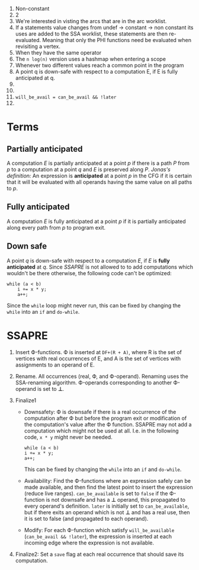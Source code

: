 1.  Non-constant
2.  2
3.  We're interested in visting the arcs that are in the arc worklist.
4.  If a statements value changes from undef -> constant -> non constant
    its uses are added to the SSA worklist, these statements are then
    re-evaluated. Meaning that only the PHI functions need be evaluated when
    revisiting a vertex.
5.  When they have the same operator
6.  The `n log(n)` version uses a hashmap when entering a scope
7.  Whenever two different values reach a common point in the program
8.  A point q is down-safe with respect to a computation E, if E is fully
    anticipated at q.
9.  
10. 
11. `will_be_avail = can_be_avail && !later`
12. 

Terms
=====

## Partially anticipated ##
A computation *E* is partially anticipated at a point *p* if there is a path *P* from
*p* to a computation at a point *q* and *E* is preserved along *P*.
*Jonas's definition:* An expression is **anticipated** at a point *p* in the CFG if
it is certain that it will be evaluated with all operands having the same
value on all paths to *p*.

## Fully anticipated ##
A computation *E* is fully anticipated at a point *p* if it is partially anticipated
along every path from *p* to program exit.

## Down safe ##
A point *q* is down-safe with respect to a computation *E*, if *E* is **fully**
**anticipated** at *q*. Since *SSAPRE* is not allowed to to add computations which
wouldn't be there otherwise, the following code can't be optimized:
```
while (a < b)
    i += x * y;
    a++;
```
Since the `while` loop might never run, this can be fixed by changing the
`while` into an `if` and `do-while`.

SSAPRE
======

1.  Insert Ф-functions. Ф is inserted at `DF+(R + A)`, where
    R is the set of vertices with real occurrences of E, and A is the set of
    vertices with assignments to an operand of E.
2.  Rename. All occurrences (real, Ф, and Ф-operand). Renaming uses the
    SSA-renaming algorithm. Ф-operands corresponding to another Ф-operand
    is set to **⊥**.
3.  Finalize1
    *   Downsafety: Ф is downsafe if there is a real occurrence of the
        computation after Ф but before the program exit or modification of
        the computation's value after the Ф function. SSAPRE may not add a
        computation which might not be used at all. I.e. in the following code,
        `x * y` might never be needed.
        ```
        while (a < b)
        i += x * y;
        a++;
        ```
        This can be fixed by changing
        the `while` into an `if` and `do-while`.

    *   Availability: Find the Ф-functions where an expression safely can be
        made available, and then find the latest point to insert the expression
        (reduce live ranges). `can_be_available` is set to `false` if the
        Ф-function is not downsafe and has a **⊥** operand, this
        propagated to every operand's definition. `later` is initially set to
        `can_be_available`, but if there exits an operand which is not
        **⊥** and has a real use, then it is set to false (and propagated
        to each operand).

    *   Modify: For each Ф-function which satisfy `will_be_available`
        (`can_be_avail && !later`), the expression is inserted at each incoming
        edge where the expression is not available.

4.  Finalize2: Set a `save` flag at each real occurrence that should save its
    computation.
